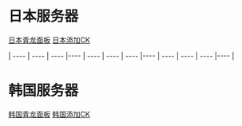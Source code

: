 # 日本服务器
[日本青龙面板](http://140.83.51.153:5700)                                        [日本添加CK](http://140.83.51.153:5800)  

|  ----  | ----   | ----  |----  |  ----  | ----   | ----  |----  |  ----  | ----   | ----  |----  |  
# 韩国服务器 
[韩国青龙面板](http://193.123.240.255:5700)                                      [韩国添加CK](http://193.123.240.255:5800)  
```  

